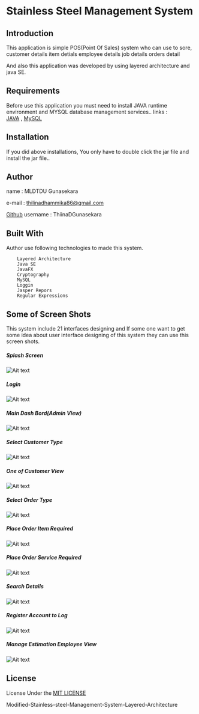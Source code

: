 # Stainless Steel Management System 

## Introduction

This application is simple POS(Point Of Sales) system who can use to sore,
        customer details 
        item detials
        employee details
        job details
        orders detail
         
        
And also this application was developed by using layered architecture and java SE.

## Requirements

Before use this application you must need to install JAVA runtime environment and MYSQL database management services..
links :  
    [JAVA](https://www.oracle.com/technetwork/java/javase/downloads/jdk8-downloads-2133151.html) ,
    [MySQL](https://www.mysql.com/)


## Installation

If you did above installations, You only have to double click the jar file and install the jar file..

## Author

name  : MLDTDU Gunasekara

e-mail : thilinadhammika86@gmail.com

[Github](https://github.com/ThilinaDGunasekara) username : ThiinaDGunasekara


## Built With

Author use following technologies to made this system.

        Layered Architecture
        Java SE
        JavaFX
        Cryptography
        MySQL
        Loggin
        Jasper Repors
        Regular Expressions

## Some of Screen Shots

This system include 21 interfaces designing and If some one want to get some idea about user interface designing of this system they can use this screen shots.

##### Splash Screen

![Ait text](project-image/IMG_20191203_025652.JPG)

##### Login

![Ait text](project-image/IMG_20191203_041346.JPG)

##### Main Dash Bord(Admin View)

![Ait text](project-image/IMG_20191203_030005.JPG)

##### Select Customer Type

![Ait text](project-image/IMG_20191203_030134.JPG)

##### One of Customer View

![Ait text](project-image/IMG_20191203_025510.JPG)

##### Select Order Type

![Ait text](project-image/IMG_20191203_025826.JPG)

##### Place Order Item Required

![Ait text](project-image/IMG_20191203_041418.JPG)

##### Place Order Service Required

![Ait text](project-image/IMG_20191203_041503.JPG)

##### Search Details

![Ait text](project-image/IMG_20191203_025605.JPG)

##### Register Account to Log

![Ait text](project-image/IMG_20191203_025748.JPG)

##### Manage Estimation Employee View

![Ait text](project-image/IMG_20191203_030209.JPG)

## License

License Under the [MIT LICENSE](LICENSE)

Modified-Stainless-steel-Management-System-Layered-Architecture
